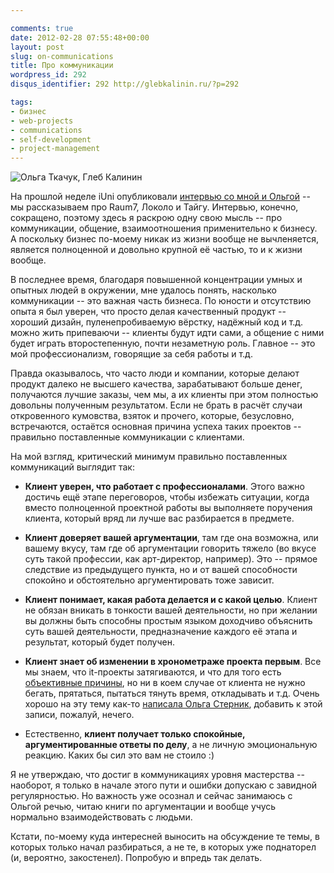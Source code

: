 ```yaml
---

comments: true
date: 2012-02-28 07:55:48+00:00
layout: post
slug: on-communications
title: Про коммуникации
wordpress_id: 292
disqus_identifier: 292 http://glebkalinin.ru/?p=292

tags:
- бизнес
- web-projects
- communications
- self-development
- project-management
---
```


![Ольга Ткачук, Глеб Калинин](http://raum7linodewp.s3.amazonaws.com/wp-content/uploads/2012/02/8cd664d392578b7e35c29640e7a19f9c-500x333.jpg)

На прошлой неделе iUni опубликовали [интервью со мной и Ольгой](http://iuni.ru/articles/article/?articleId=1234) -- мы рассказываем про Raum7, Локоло и Тайгу. Интервью, конечно, сокращено, поэтому здесь я раскрою одну свою мысль -- про коммуникации, общение, взаимоотношения применительно к бизнесу. А поскольку бизнес по-моему никак из жизни вообще не вычленяется, является полноценной и довольно крупной её частью, то и к жизни вообще.

В последнее время, благодаря повышенной концентрации умных и опытных людей в окружении, мне удалось понять, насколько коммуникации -- это важная часть бизнеса. По юности и отсутствию опыта я был уверен, что просто делая качественный продукт -- хороший дизайн, пуленепробиваемую вёрстку, надёжный код и т.д. можно жить припеваючи -- клиенты будут идти сами, а общение с ними будет играть второстепенную, почти незаметную роль. Главное -- это мой профессионализм, говорящие за себя работы и т.д.

Правда оказывалось, что часто люди и компании, которые делают продукт далеко не высшего качества, зарабатывают больше денег, получаются лучшие заказы, чем мы, а их клиенты при этом полностью довольны полученным результатом. Если не брать в расчёт случаи откровенного кумовства, взяток и прочего, которые, безусловно, встречаются, остаётся основная причина успеха таких проектов -- правильно поставленные коммуникации с клиентами.

На мой взгляд, критический минимум правильно поставленных коммуникаций выглядит так:




	
  * **Клиент уверен, что работает с профессионалами**. Этого важно достичь ещё этапе переговоров, чтобы избежать ситуации, когда вместо полноценной проектной работы вы выполняете поручения клиента, который вряд ли лучше вас разбирается в предмете. 

	
  * **Клиент доверяет вашей аргументации**, там где она возможна, или вашему вкусу, там где об аргументации говорить тяжело (во вкусе суть такой профессии, как арт-директор, например). Это -- прямое следствие из предыдущего пункта, но и от вашей способности спокойно и обстоятельно аргументировать тоже зависит.

	
  * **Клиент понимает, какая работа делается и с какой целью**. Клиент не обязан вникать в тонкости вашей деятельности, но при желании вы должны быть способны простым языком доходчиво объяснить суть вашей деятельности, предназначение каждого её этапа и результат, который будет получен.

	
  * **Клиент знает об изменении в хронометраже проекта первым**. Все мы знаем, что it-проекты затягиваются, и что для того есть [объективные причины](http://www.quora.com/Engineering-Management/Why-are-software-development-task-estimations-regularly-off-by-a-factor-of-2-3/answer/Michael-Wolfe), но ни в коем случае от клиента не нужно бегать, прятаться, пытаться тянуть время, откладывать и т.д. Очень хорошо на эту тему как-то [написала Ольга Стерник](http://www.formspring.me/mama1ari/q/116713122), добавить к этой записи, пожалуй, нечего.

	
  * Естественно, **клиент получает только спокойные, аргументированные ответы по делу**, а не личную эмоциональную реакцию. Каких бы сил это вам не стоило :)



Я не утверждаю, что достиг в коммуникациях уровня мастерства -- наоборот, я только в начале этого пути и ошибки допускаю с завидной регулярностью. Но важность уже осознал и сейчас занимаюсь с Ольгой речью, читаю книги по аргументации и вообще учусь нормально взаимодействовать с людьми.

Кстати, по-моему куда интересней выносить на обсуждение те темы, в которых только начал разбираться, а не те, в которых уже поднаторел (и, вероятно, закостенел). Попробую и впредь так делать.
